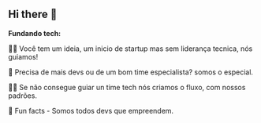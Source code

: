 ## Hi there 👋



**Fundando tech:**

🙋‍♀️ Você tem um ideia, um inicio de startup mas sem liderança tecnica, nós guiamos!

🌈 Precisa de mais devs ou de um bom time especialista? somos o especial.

👩‍💻 Se não consegue guiar un time tech nós criamos o fluxo, com nossos padrões.

🍿 Fun facts - Somos todos devs que empreendem.

